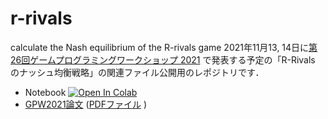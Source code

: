 # r-rivals
calculate the Nash equilibrium of the R-rivals game
2021年11月13, 14日に[第26回ゲームプログラミングワークショップ 2021](https://www.gi-ipsj.org/gpw/2021/) で発表する予定の「R-Rivals のナッシュ均衡戦略」の関連ファイル公開用のレポジトリです．

* Notebook [![Open In Colab](https://colab.research.google.com/assets/colab-badge.svg)](https://colab.research.google.com/github/tanakat01/r-rivals/blob/main/notebooks/r-rivals.ipynb)
* [GPW2021論文](https://ipsj.ixsq.nii.ac.jp/ej/?action=pages_view_main&active_action=repository_view_main_item_detail&item_id=213447&item_no=1&page_id=13&block_id=8) ([PDFファイル](https://ipsj.ixsq.nii.ac.jp/ej/?action=repository_uri&item_id=213447&file_id=1&file_no=1) )


